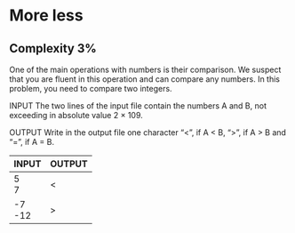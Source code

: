 # More less
## Complexity 3%

One of the main operations with numbers is their comparison. We suspect that you are fluent in this operation and can compare any numbers. In this problem, you need to compare two integers.

INPUT The two lines of the input file contain the numbers A and B, not exceeding in absolute value 2 × 109.

OUTPUT Write in the output file one character “&lt;”, if A &lt; B, “&gt;”, if A &gt; B and “=”, if A = B.


| INPUT                             | OUTPUT                 |
|-----------------------------------|------------------------|
| 5<br>7                            | &lt;                   |
| -7<br>-12                         | &gt;                   |
